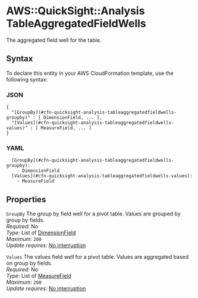 # AWS::QuickSight::Analysis TableAggregatedFieldWells<a name="aws-properties-quicksight-analysis-tableaggregatedfieldwells"></a>

The aggregated field well for the table\.

## Syntax<a name="aws-properties-quicksight-analysis-tableaggregatedfieldwells-syntax"></a>

To declare this entity in your AWS CloudFormation template, use the following syntax:

### JSON<a name="aws-properties-quicksight-analysis-tableaggregatedfieldwells-syntax.json"></a>

```
{
  "[GroupBy](#cfn-quicksight-analysis-tableaggregatedfieldwells-groupby)" : [ DimensionField, ... ],
  "[Values](#cfn-quicksight-analysis-tableaggregatedfieldwells-values)" : [ MeasureField, ... ]
}
```

### YAML<a name="aws-properties-quicksight-analysis-tableaggregatedfieldwells-syntax.yaml"></a>

```
  [GroupBy](#cfn-quicksight-analysis-tableaggregatedfieldwells-groupby):
    - DimensionField
  [Values](#cfn-quicksight-analysis-tableaggregatedfieldwells-values):
    - MeasureField
```

## Properties<a name="aws-properties-quicksight-analysis-tableaggregatedfieldwells-properties"></a>

`GroupBy` <a name="cfn-quicksight-analysis-tableaggregatedfieldwells-groupby"></a>
The group by field well for a pivot table\. Values are grouped by group by fields\.  
_Required_: No  
_Type_: List of [DimensionField](aws-properties-quicksight-analysis-dimensionfield.md)  
_Maximum_: `200`  
_Update requires_: [No interruption](https://docs.aws.amazon.com/AWSCloudFormation/latest/UserGuide/using-cfn-updating-stacks-update-behaviors.html#update-no-interrupt)

`Values` <a name="cfn-quicksight-analysis-tableaggregatedfieldwells-values"></a>
The values field well for a pivot table\. Values are aggregated based on group by fields\.  
_Required_: No  
_Type_: List of [MeasureField](aws-properties-quicksight-analysis-measurefield.md)  
_Maximum_: `200`  
_Update requires_: [No interruption](https://docs.aws.amazon.com/AWSCloudFormation/latest/UserGuide/using-cfn-updating-stacks-update-behaviors.html#update-no-interrupt)
